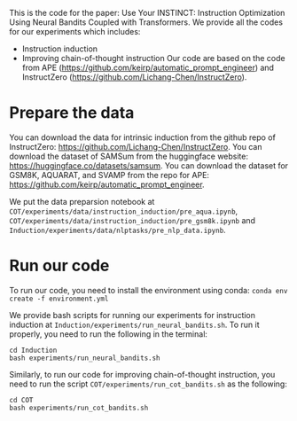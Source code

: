 This is the code for the paper: Use Your INSTINCT: Instruction Optimization Using Neural Bandits Coupled with Transformers.
We provide all the codes for our experiments which includes:
- Instruction induction
- Improving chain-of-thought instruction
Our code are based on the code from APE (https://github.com/keirp/automatic_prompt_engineer) and InstructZero (https://github.com/Lichang-Chen/InstructZero).
# Prepare the data
You can download the data for intrinsic induction from the github repo of InstructZero: https://github.com/Lichang-Chen/InstructZero. You can download the dataset of SAMSum from the huggingface website: https://huggingface.co/datasets/samsum. You can download the dataset for GSM8K, AQUARAT, and SVAMP from the repo for APE: https://github.com/keirp/automatic_prompt_engineer.

We put the data preparsion notebook at `COT/experiments/data/instruction_induction/pre_aqua.ipynb`, `COT/experiments/data/instruction_induction/pre_gsm8k.ipynb` and `Induction/experiments/data/nlptasks/pre_nlp_data.ipynb`.

# Run our code
To run our code, you need to install the environment using conda:
`conda env create -f environment.yml`

We provide bash scripts for running our experiments for instruction induction at `Induction/experiments/run_neural_bandits.sh`. To run it properly, you need to run the following in the terminal:
```
cd Induction
bash experiments/run_neural_bandits.sh
```
Similarly, to run our code for improving chain-of-thought instruction, you need to run the script `COT/experiments/run_cot_bandits.sh` as the following:
```
cd COT
bash experiments/run_cot_bandits.sh
```